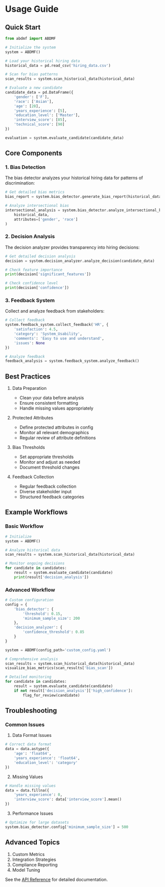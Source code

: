 # Usage Guide

## Quick Start

```python
from abdmf import ABDMF

# Initialize the system
system = ABDMF()

# Load your historical hiring data
historical_data = pd.read_csv('hiring_data.csv')

# Scan for bias patterns
scan_results = system.scan_historical_data(historical_data)

# Evaluate a new candidate
candidate_data = pd.DataFrame({
    'gender': ['F'],
    'race': ['Asian'],
    'age': [28],
    'years_experience': [5],
    'education_level': ['Master'],
    'interview_score': [85],
    'technical_score': [90]
})

evaluation = system.evaluate_candidate(candidate_data)
```

## Core Components

### 1. Bias Detection

The bias detector analyzes your historical hiring data for patterns of discrimination:

```python
# Get detailed bias metrics
bias_report = system.bias_detector.generate_bias_report(historical_data)

# Analyze intersectional bias
intersectional_analysis = system.bias_detector.analyze_intersectional_bias(
    historical_data,
    attributes=['gender', 'race']
)
```

### 2. Decision Analysis

The decision analyzer provides transparency into hiring decisions:

```python
# Get detailed decision analysis
decision = system.decision_analyzer.analyze_decision(candidate_data)

# Check feature importance
print(decision['significant_features'])

# Check confidence level
print(decision['confidence'])
```

### 3. Feedback System

Collect and analyze feedback from stakeholders:

```python
# Collect feedback
system.feedback_system.collect_feedback('HR', {
    'satisfaction': 4.5,
    'category': 'System_Usability',
    'comments': 'Easy to use and understand',
    'issues': None
})

# Analyze feedback
feedback_analysis = system.feedback_system.analyze_feedback()
```

## Best Practices

1. Data Preparation
   - Clean your data before analysis
   - Ensure consistent formatting
   - Handle missing values appropriately

2. Protected Attributes
   - Define protected attributes in config
   - Monitor all relevant demographics
   - Regular review of attribute definitions

3. Bias Thresholds
   - Set appropriate thresholds
   - Monitor and adjust as needed
   - Document threshold changes

4. Feedback Collection
   - Regular feedback collection
   - Diverse stakeholder input
   - Structured feedback categories

## Example Workflows

### Basic Workflow
```python
# Initialize
system = ABDMF()

# Analyze historical data
scan_results = system.scan_historical_data(historical_data)

# Monitor ongoing decisions
for candidate in candidates:
    result = system.evaluate_candidate(candidate)
    print(result['decision_analysis'])
```

### Advanced Workflow
```python
# Custom configuration
config = {
    'bias_detector': {
        'threshold': 0.15,
        'minimum_sample_size': 200
    },
    'decision_analyzer': {
        'confidence_threshold': 0.85
    }
}

system = ABDMF(config_path='custom_config.yaml')

# Comprehensive analysis
scan_results = system.scan_historical_data(historical_data)
visualize_bias_metrics(scan_results['bias_scan'])

# Detailed monitoring
for candidate in candidates:
    result = system.evaluate_candidate(candidate)
    if not result['decision_analysis']['high_confidence']:
        flag_for_review(candidate)
```

## Troubleshooting

### Common Issues

1. Data Format Issues
```python
# Correct data format
data = data.astype({
    'age': 'float64',
    'years_experience': 'float64',
    'education_level': 'category'
})
```

2. Missing Values
```python
# Handle missing values
data = data.fillna({
    'years_experience': 0,
    'interview_score': data['interview_score'].mean()
})
```

3. Performance Issues
```python
# Optimize for large datasets
system.bias_detector.config['minimum_sample_size'] = 500
```

## Advanced Topics

1. Custom Metrics
2. Integration Strategies
3. Compliance Reporting
4. Model Tuning

See the [API Reference](api.md) for detailed documentation.
